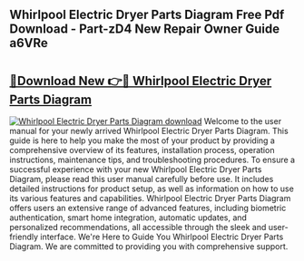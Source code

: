 ## Whirlpool Electric Dryer Parts Diagram Free Pdf Download - Part-zD4 New Repair Owner Guide a6VRe

# <h2><a href="http://dfhklfr.blite.top/?on=Whirlpool+Electric+Dryer+Parts+Diagram">🔗Download New 👉🔴 Whirlpool Electric Dryer Parts Diagram</a></h2>

[![Whirlpool Electric Dryer Parts Diagram download](https://i.imgur.com/lujVjoI.png)](http://dfhklfr.blite.top/?on=Whirlpool+Electric+Dryer+Parts+Diagram)
Welcome to the user manual for your newly arrived Whirlpool Electric Dryer Parts Diagram. This guide is here to help you make the most of your product by providing a comprehensive overview of its features, installation process, operation instructions, maintenance tips, and troubleshooting procedures. To ensure a successful experience with your new Whirlpool Electric Dryer Parts Diagram, please read this user manual carefully before use. It includes detailed instructions for product setup, as well as information on how to use its various features and capabilities. Whirlpool Electric Dryer Parts Diagram offers users an extensive range of advanced features, including biometric authentication, smart home integration, automatic updates, and personalized recommendations, all accessible through the sleek and user-friendly interface. We're Here to Guide You Whirlpool Electric Dryer Parts Diagram. We are committed to providing you with comprehensive support.
